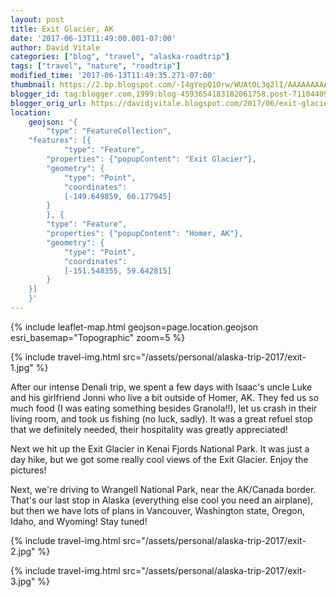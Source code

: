 ```yaml
---
layout: post
title: Exit Glacier, AK
date: '2017-06-13T11:49:00.001-07:00'
author: David Vitale
categories: ["blog", "travel", "alaska-roadtrip"]
tags: ["travel", "nature", "roadtrip"]
modified_time: '2017-06-13T11:49:35.271-07:00'
thumbnail: https://2.bp.blogspot.com/-I4gYepQ1Orw/WUAtOL3q2lI/AAAAAAAAAvQ/iccalPkFGw0H7jT-42kj-z1iiTS11oXcQCLcB/s72-c/IMG_5160_800x533.JPG
blogger_id: tag:blogger.com,1999:blog-4593654183182061758.post-7110440945619407990
blogger_orig_url: https://davidjvitale.blogspot.com/2017/06/exit-glacier-rest-days.html
location:
    geojson: '{
        "type": "FeatureCollection",
	"features": [{
            "type": "Feature",
   	    "properties": {"popupContent": "Exit Glacier"},
	    "geometry": {
	        "type": "Point",
	        "coordinates":
		    [-149.649859, 60.177945]
	    }
        }, {
	    "type": "Feature",
	    "properties": {"popupContent": "Homer, AK"},
	    "geometry": {
	        "type": "Point",
	        "coordinates":
			[-151.548355, 59.642815]
	    }
	}]
    }'
---
```


{% include leaflet-map.html
    geojson=page.location.geojson
    esri_basemap="Topographic"
    zoom=5
%}

{% include travel-img.html src="/assets/personal/alaska-trip-2017/exit-1.jpg" %}

After our intense Denali trip, we spent a few days with Isaac's uncle Luke and his girlfriend Jonni who live a bit outside of Homer, AK. They fed us so much food (I was eating something besides Granola!!), let us crash in their living room, and took us fishing (no luck, sadly). It was a great refuel stop that we definitely needed, their hospitality was greatly appreciated!

Next we hit up the Exit Glacier in Kenai Fjords National Park. It was just a day hike, but we got some really cool views of the Exit Glacier. Enjoy the pictures!

 Next, we're driving to Wrangell National Park, near the AK/Canada border. That's our last stop in Alaska (everything else cool you need an airplane), but then we have lots of plans in Vancouver, Washington state, Oregon, Idaho, and Wyoming! Stay tuned!

{% include travel-img.html src="/assets/personal/alaska-trip-2017/exit-2.jpg" %}

{% include travel-img.html src="/assets/personal/alaska-trip-2017/exit-3.jpg" %}

